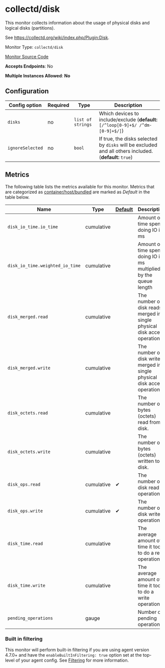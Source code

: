 <!--- GENERATED BY gomplate from scripts/docs/monitor-page.md.tmpl --->

# collectd/disk

This monitor collects information about the usage of
physical disks and logical disks (partitions).

See https://collectd.org/wiki/index.php/Plugin:Disk.


Monitor Type: `collectd/disk`

[Monitor Source Code](https://github.com/signalfx/signalfx-agent/tree/master/internal/monitors/collectd/disk)

**Accepts Endpoints**: No

**Multiple Instances Allowed**: **No**

## Configuration

| Config option | Required | Type | Description |
| --- | --- | --- | --- |
| `disks` | no | `list of strings` | Which devices to include/exclude (**default:** `[/^loop[0-9]+$/ /^dm-[0-9]+$/]`) |
| `ignoreSelected` | no | `bool` | If true, the disks selected by `disks` will be excluded and all others included. (**default:** `true`) |




## Metrics

The following table lists the metrics available for this monitor.
Metrics that are categorized as [container/host/bundled](https://docs.signalfx.com/en/latest/admin-guide/usage.html#about-custom-bundled-and-high-resolution-metrics)
are marked as _Default_ in the table below.

| Name | Type | [Default](https://docs.signalfx.com/en/latest/admin-guide/usage.html#about-custom-bundled-and-high-resolution-metrics) | Description |
| ---  | ---  | ---    | ---         |
| `disk_io_time.io_time` | cumulative |  | Amount of time spent doing IO in ms |
| `disk_io_time.weighted_io_time` | cumulative |  | Amount of time spent doing IO in ms multiplied by the queue length |
| `disk_merged.read` | cumulative |  | The number of disk reads merged into single physical disk access operations. |
| `disk_merged.write` | cumulative |  | The number of disk writes merged into single physical disk access operations. |
| `disk_octets.read` | cumulative |  | The number of bytes (octets) read from a disk. |
| `disk_octets.write` | cumulative |  | The number of bytes (octets) written to a disk. |
| `disk_ops.read` | cumulative | ✔ | The number of disk read operations. |
| `disk_ops.write` | cumulative | ✔ | The number of disk write operations. |
| `disk_time.read` | cumulative |  | The average amount of time it took to do a read operation. |
| `disk_time.write` | cumulative |  | The average amount of time it took to do a write operation. |
| `pending_operations` | gauge |  | Number of pending operations |



### Built in filtering
This monitor will perform built-in filtering if you are using agent version
4.7.0+ and have the `enableBuiltInFiltering: true` option set at the top-level
of your agent config.  See
[Filtering](https://docs.signalfx.com/en/latest/integrations/agent/filtering.html)
for more information.



